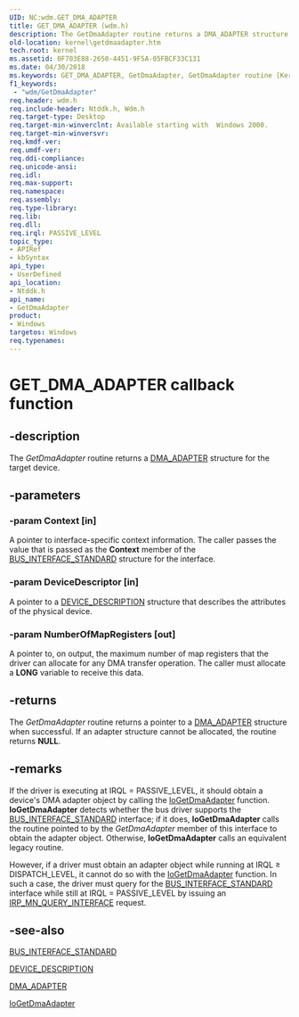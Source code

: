 ```yaml
---
UID: NC:wdm.GET_DMA_ADAPTER
title: GET_DMA_ADAPTER (wdm.h)
description: The GetDmaAdapter routine returns a DMA_ADAPTER structure for the target device.
old-location: kernel\getdmaadapter.htm
tech.root: kernel
ms.assetid: 0F703E88-2650-4451-9F5A-05FBCF33C131
ms.date: 04/30/2018
ms.keywords: GET_DMA_ADAPTER, GetDmaAdapter, GetDmaAdapter routine [Kernel-Mode Driver Architecture], drvr_interface_5c7fd89d-0b6c-45e7-8559-8666f43beb9a.xml, kernel.busgetdmaadapter, kernel.getdmaadapter, ntddk/GetDmaAdapter
f1_keywords:
 - "wdm/GetDmaAdapter"
req.header: wdm.h
req.include-header: Ntddk.h, Wdm.h
req.target-type: Desktop
req.target-min-winverclnt: Available starting with  Windows 2000.
req.target-min-winversvr: 
req.kmdf-ver: 
req.umdf-ver: 
req.ddi-compliance: 
req.unicode-ansi: 
req.idl: 
req.max-support: 
req.namespace: 
req.assembly: 
req.type-library: 
req.lib: 
req.dll: 
req.irql: PASSIVE_LEVEL
topic_type:
- APIRef
- kbSyntax
api_type:
- UserDefined
api_location:
- Ntddk.h
api_name:
- GetDmaAdapter
product:
- Windows
targetos: Windows
req.typenames: 
---
```


# GET_DMA_ADAPTER callback function


## -description


The <i>GetDmaAdapter</i> routine returns a <a href="https://docs.microsoft.com/windows-hardware/drivers/ddi/wdm/ns-wdm-_dma_adapter">DMA_ADAPTER</a> structure for the target device. 


## -parameters




### -param Context [in]

A pointer to interface-specific context information. The caller passes the value that is passed as the <b>Context</b> member of the <a href="https://docs.microsoft.com/windows-hardware/drivers/ddi/wdm/ns-wdm-_bus_interface_standard">BUS_INTERFACE_STANDARD</a> structure for the interface.


### -param DeviceDescriptor [in]

A pointer to a <a href="https://docs.microsoft.com/windows-hardware/drivers/ddi/wdm/ns-wdm-_device_description">DEVICE_DESCRIPTION</a> structure that describes the attributes of the physical device. 


### -param NumberOfMapRegisters [out]

A pointer to, on output, the maximum number of map registers that the driver can allocate for any DMA transfer operation. The caller must allocate a <b>LONG</b> variable to receive this data.


## -returns



The <i>GetDmaAdapter</i> routine returns a pointer to a <a href="https://docs.microsoft.com/windows-hardware/drivers/ddi/wdm/ns-wdm-_dma_adapter">DMA_ADAPTER</a> structure when successful. If an adapter structure cannot be allocated, the routine returns <b>NULL</b>.




## -remarks



If the driver is executing at IRQL = PASSIVE_LEVEL, it should obtain a device's DMA adapter object by calling the <a href="https://docs.microsoft.com/windows-hardware/drivers/ddi/wdm/nf-wdm-iogetdmaadapter">IoGetDmaAdapter</a> function. <b>IoGetDmaAdapter</b> detects whether the bus driver supports the <a href="https://docs.microsoft.com/windows-hardware/drivers/ddi/wdm/ns-wdm-_bus_interface_standard">BUS_INTERFACE_STANDARD</a> interface; if it does, <b>IoGetDmaAdapter</b> calls the routine pointed to by the <i>GetDmaAdapter</i> member of this interface to obtain the adapter object. Otherwise, <b>IoGetDmaAdapter</b> calls an equivalent legacy routine.

However, if a driver must obtain an adapter object while running at IRQL ≥ DISPATCH_LEVEL, it cannot do so with the <a href="https://docs.microsoft.com/windows-hardware/drivers/ddi/wdm/nf-wdm-iogetdmaadapter">IoGetDmaAdapter</a> function. In such a case, the driver must query for the <a href="https://docs.microsoft.com/windows-hardware/drivers/ddi/wdm/ns-wdm-_bus_interface_standard">BUS_INTERFACE_STANDARD</a> interface while still at IRQL = PASSIVE_LEVEL by issuing an <a href="https://docs.microsoft.com/windows-hardware/drivers/kernel/irp-mn-query-interface">IRP_MN_QUERY_INTERFACE</a> request.




## -see-also




<a href="https://docs.microsoft.com/windows-hardware/drivers/ddi/wdm/ns-wdm-_bus_interface_standard">BUS_INTERFACE_STANDARD</a>



<a href="https://docs.microsoft.com/windows-hardware/drivers/ddi/wdm/ns-wdm-_device_description">DEVICE_DESCRIPTION</a>



<a href="https://docs.microsoft.com/windows-hardware/drivers/ddi/wdm/ns-wdm-_dma_adapter">DMA_ADAPTER</a>



<a href="https://docs.microsoft.com/windows-hardware/drivers/ddi/wdm/nf-wdm-iogetdmaadapter">IoGetDmaAdapter</a>
 

 

